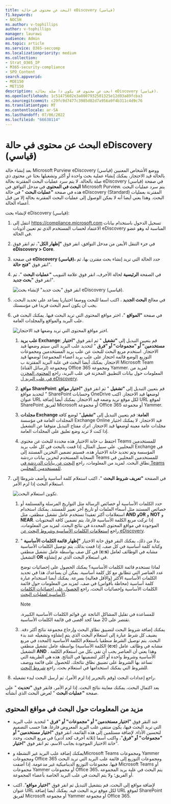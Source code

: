 ```yaml
---
title: البحث عن محتوى في حالة eDiscovery (قياسي)
f1.keywords:
- NOCSH
ms.author: v-tophillips
author: v-tophillips
manager: laurawi
audience: Admin
ms.topic: article
ms.service: O365-seccomp
ms.localizationpriority: medium
ms.collection:
- Strat_O365_IP
- M365-security-compliance
- SPO_Content
search.appverid:
- MOE150
- MET150
description: ابحث عن محتوى قد يكون ذا صلة بحالة eDiscovery (قياسي).
ms.openlocfilehash: 1c51475602e3a0807932501325e12d93a89fcba3
ms.sourcegitcommit: c29fc9d7477c3985d02d7a956a9f4b311c4d9c76
ms.translationtype: MT
ms.contentlocale: ar-SA
ms.lasthandoff: 07/06/2022
ms.locfileid: "66638114"
---
```

# <a name="search-for-content-in-a-ediscovery-standard-case"></a>البحث عن محتوى في حالة eDiscovery (قياسي)

بعد إنشاء حالة Microsoft Purview eDiscovery (قياسي) ووضع الأشخاص المعنيين بالحالة قيد الاحتجاز، يمكنك إنشاء عملية بحث واحدة أو أكثر وتشغيلها بحثا عن محتوى ذي صلة بالحالة. لا يتم سرد عمليات البحث المقترنة بحالة eDiscovery (قياسي) في صفحة **البحث في المحتوى** في مدخل التوافق في Microsoft Purview. يتم سرد عمليات البحث هذه في صفحة **"عمليات البحث** " في حالة eDiscovery (Standard) المقترنة بعمليات البحث. وهذا يعني أيضا أنه لا يمكن الوصول إلى عمليات البحث المقترنة بحالة إلا من قبل أعضاء الحالة.

لإنشاء بحث eDiscovery (قياسي):
  
1. انتقل إلى <https://compliance.microsoft.com> تسجيل الدخول باستخدام بيانات الاعتماد لحساب المستخدم الذي تم تعيين أذونات eDiscovery المناسبة له وهو عضو في الحالة.

2. في جزء التنقل الأيمن من مدخل التوافق، انقر فوق **"إظهار الكل**"، ثم انقر فوق **eDiscovery > Core**.

3. في صفحة **eDiscovery (قياسي)،** حدد الحالة التي تريد إنشاء بحث مقترن بها، ثم انقر فوق **"فتح حالة**".

4. في الصفحة **الرئيسية** لحالة الأحرف، انقر فوق علامة التبويب **"عمليات البحث** "، ثم انقر فوق **"بحث جديد**".

   ![انقر فوق "بحث جديد" لإنشاء بحث eDiscovery (قياسي).](../media/CoreeDiscoverySearch1.png)

5. في معالج **البحث الجديد** ، اكتب اسما للبحث ووصفا اختياريا يساعد على تحديد البحث. يجب أن يكون اسم البحث فريدا في مؤسستك.

6. في صفحة **"المواقع** "، اختر مواقع المحتوى التي تريد البحث فيها. يمكنك البحث في علب البريد والمواقع والمجلدات العامة.

    ![اختر مواقع المحتوى التي تريد وضعها قيد الاحتجاز.](../media/ContentSearchLocations.png)
  
   1. **علب بريد Exchange**: قم بتعيين التبديل إلى **"تشغيل** " ثم انقر فوق **"اختيار مستخدمين" أو "مجموعات" أو "فرق** " لتحديد علب البريد التي سيتم وضعها قيد الاحتجاز. استخدم مربع البحث للبحث عن علب بريد المستخدمين ومجموعات التوزيع (لوضع قائمة احتجاز على علب بريد أعضاء المجموعة) لوضعها قيد الاحتجاز. يمكنك أيضا البحث في علبة البريد المقترنة ب Microsoft Team (لرسائل القناة) ومجموعة Office 365 ومجموعة Yammer. لمزيد من المعلومات حول بيانات التطبيق المخزنة في علب البريد، راجع [المحتوى المخزن في علب البريد ل eDiscovery](what-is-stored-in-exo-mailbox.md).

   2. **مواقع SharePoint**: قم بتعيين التبديل إلى **"تشغيل** " ثم انقر فوق **"اختيار مواقع** " لتحديد مواقع SharePoint وحسابات OneDrive لوضعها قيد الاحتجاز. اكتب عنوان URL لكل موقع تريد وضعه قيد الاحتجاز. يمكنك أيضا إضافة URL لموقع SharePoint لفريق Microsoft أو مجموعة Office 365 أو مجموعة Yammer.
  
   3. **مجلدات Exchange العامة**: قم بتعيين التبديل إلى **"تشغيل**" لوضع كافة المجلدات العامة في مؤسسة Exchange Online قيد الاحتجاز. لا يمكنك اختيار مجلدات عامة معينة لوضعها قيد الاحتجاز. اترك مفتاح التبديل متوقفا عن التشغيل إذا كنت لا تريد وضع تعليق على المجلدات العامة.
  
   4. احتفظ ب خانة الاختيار هذه محددة للبحث عن محتوى Teams للمستخدمين المحليين. على سبيل المثال، إذا قمت بالبحث في كل علب بريد Exchange في المؤسسة وتم تحديد خانة الاختيار هذه، فسيتم تضمين التخزين المستند إلى السحابة المستخدم لتخزين بيانات دردشة Teams للمستخدمين المحليين في نطاق البحث. لمزيد من المعلومات، راجع [البحث عن بيانات الدردشة في Teams للمستخدمين المحليين](search-cloud-based-mailboxes-for-on-premises-users.md).

7. في الصفحة **"تعريف شروط البحث** "، اكتب استعلام كلمة أساسية وأضف شروطا إلى استعلام البحث إذا لزم الأمر.

   ![تكوين استعلام البحث.](../media/ContentSearchQuery.png)

   1. حدد الكلمات الأساسية أو خصائص الرسالة مثل التواريخ المرسلة والمستلمة أو خصائص المستند مثل أسماء الملفات أو تاريخ آخر تغيير للمستند. يمكنك استخدام استعلامات أكثر تعقيدا تستخدم عامل تشغيل منطقي، مثل **AND** **وOR** و **NOT** و **NEAR**. إذا تركت مربع الكلمة الأساسية فارغا، يتم تضمين كافة المحتويات الموجودة في مواقع المحتوى المحددة في نتائج البحث. لمزيد من المعلومات، راجع [استعلامات الكلمات الأساسية وشروط البحث عن eDiscovery](keyword-queries-and-search-conditions.md).

   2. بدلا من ذلك، يمكنك النقر فوق خانة الاختيار **"إظهار قائمة الكلمات الأساسية** " وكتابة كلمة أساسية في كل صف. إذا قمت بذلك، يتم توصيل الكلمات الأساسية في كل صف بواسطة عامل تشغيل منطقي (**c:s**) مشابه في الوظائف لعامل التشغيل **OR** في استعلام البحث الذي تم إنشاؤه.

      لماذا تستخدم قائمة الكلمات الأساسية؟ يمكنك الحصول على إحصائيات توضح عدد العناصر التي تتطابق مع كل كلمة أساسية. يمكن أن يساعدك هذا في تحديد الكلمات الأساسية الأكثر (والأقل فعالية) بسرعة. يمكنك أيضا استخدام عبارة كلمة أساسية (محاطة بأقواس) في صف. لمزيد من المعلومات حول قائمة الكلمات الأساسية وإحصائيات البحث، راجع [الحصول على إحصائيات الكلمات الأساسية لعمليات البحث](view-keyword-statistics-for-content-search.md#get-keyword-statistics-for-searches).

      > [!NOTE]
      > للمساعدة في تقليل المشاكل الناتجة عن قوائم الكلمات الأساسية الكبيرة، تقتصر على 20 صفا كحد أقصى في قائمة الكلمات الأساسية.

   3. يمكنك إضافة شروط البحث لتضييق نطاق البحث وإرجاع مجموعة نتائج أكثر دقة. يضيف كل شرط عبارة إلى استعلام البحث الذي يتم إنشاؤه وتشغيله عند بدء البحث. يتم توصيل الشرط منطقيا باستعلام الكلمة الأساسية (المحدد في مربع الكلمة الأساسية) بواسطة عامل تشغيل منطقي (**c:c**) مشابه في وظائف عامل التشغيل **AND** . وهذا يعني أن العناصر يجب أن تفي بكل من استعلام الكلمة الأساسية وشروط واحدة أو أكثر لتضمينها في النتائج. هذه هي الطريقة التي تساعد بها الشروط على تضييق نطاق نتائجك. للحصول على قائمة ووصف للشروط التي يمكنك استخدامها في استعلام بحث، راجع [شروط البحث](keyword-queries-and-search-conditions.md#search-conditions).

8. راجع إعدادات البحث (وقم بالتحرير إذا لزم الأمر)، ثم أرسل البحث لبدء تشغيله.

بعد اكتمال البحث، يمكنك معاينة نتائج البحث. إذا لزم الأمر، فانقر فوق **"تحديث** " على صفحة **"عمليات البحث** " لعرض البحث الذي أنشأته.

## <a name="more-information-about-searching-content-locations"></a>مزيد من المعلومات حول البحث في مواقع المحتوى

- عند النقر فوق **"اختيار مستخدمين" أو "مجموعات" أو "فرق** " لتحديد علب البريد التي تريد البحث فيها، يكون منتقي علب البريد المعروض فارغا. هذا حسب التصميم لتحسين الأداء. لإضافة مستلمين إلى هذه القائمة، انقر فوق **"اختيار مستخدمين" أو "مجموعات" أو "فرق**"، واكتب اسما (ثلاثة أحرف كحد أدنى) في مربع البحث، وحدد خانة الاختيار الموجودة بجانب الاسم، ثم انقر فوق **"اختيار**".

- يمكنك إضافة علب البريد غير النشطة وMicrosoft Teams ومجموعات Yammer ومجموعات Office 365 ومجموعات التوزيع إلى قائمة علب البريد التي تريد البحث فيها. مجموعات التوزيع الديناميكية غير مدعومة. إذا أضفت Microsoft Teams أو مجموعات Yammer أو مجموعات Office 365، يتم البحث في علبة بريد المجموعة أو الفريق؛ ولا يتم البحث في علب البريد الخاصة بأعضاء المجموعة.

- لإضافة مواقع إلى البحث، قم بتشغيل التبديل ثم انقر فوق **"اختيار مواقع**". اكتب عنوان URL لكل موقع تريد البحث فيه. يمكنك أيضا إضافة URL لموقع SharePoint لفريق Microsoft أو مجموعة Yammer أو مجموعة Office 365.
